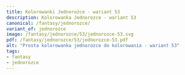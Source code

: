 ```yaml
---
title: Kolorowanki Jednorożce - wariant 53
description: Kolorowanka Jednorozce - wariant 53
canonical: /fantasy/jednorozce/
variant_of: jednorozce
image: /fantasy/jednorozce/53/jednorozce-53.svg
pdf: /fantasy/jednorozce/53/jednorozce-53.pdf
alt: "Prosta kolorowanka jednorozce do kolorowania - wariant 53"
tags:
- fantasy
- jednorozce
---
```


